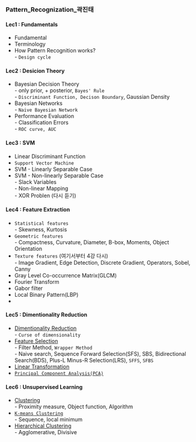 
### Pattern_Recognization_곽진태

#### Lec1 : Fundamentals
- Fundamental
- Terminology
- How Pattern Recognition works?
<br> - `Design cycle`

#### Lec2 : Desicion Theory
- Bayesian Decision Theory
<br> - only prior, + posterior, `Bayes' Rule`
<br> - `Discriminant Function, Decison Boundary`, Gaussian Density
- Bayesian Networks
<br> - `Naive Bayesian Network`
- Performance Evaluation
<br> - Classification Errors
<br> - `ROC curve, AUC`

#### Lec3 : SVM
- Linear Discriminant Function
- `Support Vector Machine`
- SVM - Linearly Separable Case
- SVM - Non-linearly Separable Case
<br> - Slack Variables
<br> - Non-linear Mapping
<br> - XOR Problen (다시 듣기)

#### Lec4 : Feature Extraction
- `Statistical features`
<br> - Skewness, Kurtosis
- `Geometric features`
<br> - Compactness, Curvature, Diameter, B-box, Moments, Object Orientation
- `Texture features` (여기서부터 4강 다시)
<br> - Image Gradient, Edge Detection, Discrete Gradient, Operators, Sobel, Canny
- Gray Level Co-occurrence Matrix(GLCM)
- Fourier Transform
- Gabor filter
- Local Binary Pattern(LBP)
- 
#### Lec5 : Dimentionality Reduction
- [Dimentionality Reduction](https://github.com/2nchanter/Machine_Learning/blob/main/Pattern_Recognization_%EA%B3%BD%EC%A7%84%ED%83%9C/5_Dimensionality_Reduction.md#dimensionality-reduction-%EC%B0%A8%EC%9B%90-%EC%B6%95%EC%86%8C)
<br> - `Curse of dimensionality`
- [Feature Selection](https://github.com/2nchanter/Machine_Learning/blob/main/Pattern_Recognization_%EA%B3%BD%EC%A7%84%ED%83%9C/5_Dimensionality_Reduction.md#1-feature-selection-linear-dimensional-reduction)
<br> - Filter Method, `Wrapper Method`
<br> - Naive search, Sequence Forward Selection(SFS), SBS, Bidirectional Search(BDS), Plus-L Minus-R Selection(LRS), `SFFS`, `SFBS`
- [Linear Transformation](https://github.com/2nchanter/Machine_Learning/blob/main/Pattern_Recognization_%EA%B3%BD%EC%A7%84%ED%83%9C/5_Dimensionality_Reduction.md#2-linear-transformation-non-linear-demensional-reduction)
- [`Principal Component Analysis(PCA)`](https://github.com/2nchanter/Machine_Learning/blob/main/Pattern_Recognization_%EA%B3%BD%EC%A7%84%ED%83%9C/5_Dimensionality_Reduction.md#1-principal-component-analysis)

#### Lec6 : Unsupervised Learning
- [Clustering](https://github.com/2nchanter/Machine_Learning/blob/main/Pattern_Recognization_%EA%B3%BD%EC%A7%84%ED%83%9C/6_Unsupervised_Learning.md#clustering)
<br> - Proximity measure, Object function, Algorithm
- [`K-means Clustering`](https://github.com/2nchanter/Machine_Learning/blob/main/Pattern_Recognization_%EA%B3%BD%EC%A7%84%ED%83%9C/6_Unsupervised_Learning.md#c-1-k-means-clustering)
<br> - Sequence, local minimum
- [Hierarchical Clustering](https://github.com/2nchanter/Machine_Learning/blob/main/Pattern_Recognization_%EA%B3%BD%EC%A7%84%ED%83%9C/6_Unsupervised_Learning.md#hierarchical-clustering)
<br> - Agglomerative, Divisive
